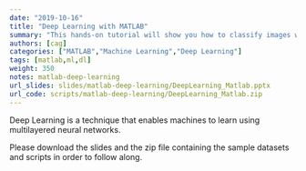 ```yaml
---
date: "2019-10-16"
title: "Deep Learning with MATLAB"
summary: "This hands-on tutorial will show you how to classify images with a pretrained neural network, modify a pretrained network to classify images into new specified classes, and build a neural network from scratch."
authors: [cag]
categories: ["MATLAB","Machine Learning","Deep Learning"]
tags: [matlab,ml,dl]
weight: 350
notes: matlab-deep-learning
url_slides: slides/matlab-deep-learning/DeepLearning_Matlab.pptx
url_code: scripts/matlab-deep-learning/DeepLearning_Matlab.zip
---
```


Deep Learning is a technique that enables machines to learn using multilayered neural
networks. 

Please download the slides and the zip file containing the sample datasets and scripts in order to follow along.

